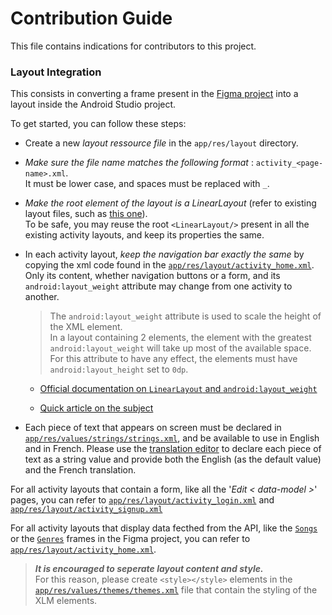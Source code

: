 # Contribution Guide

This file contains indications for contributors to this project.

### Layout Integration

This consists in converting a frame present in the [Figma project](https://www.figma.com/file/0Y38eFUIdXLOKgUo0S2uns/Playlister-App) into a layout inside the Android Studio project.

To get started, you can follow these steps:

- Create a new *layout ressource file* in the `app/res/layout` directory.

- *Make sure the file name matches the following format* : `activity_<page-name>.xml`.  
It must be lower case, and spaces must be replaced with `_`.

- *Make the root element of the layout is a LinearLayout* (refer to existing layout files, such as [this one](https://github.com/rodygosset/playlister-app-android/blob/main/app/src/main/res/layout/activity_home.xml)).  
To be safe, you may reuse the root `<LinearLayout/>` present in all the existing activity layouts, and keep its properties the same.

- In each activity layout, *keep the navigation bar exactly the same* by copying the xml code found in the [`app/res/layout/activity_home.xml`](https://github.com/rodygosset/playlister-app-android/blob/main/app/src/main/res/layout/activity_home.xml).  
Only its content, whether navigation buttons or a form, and its `android:layout_weight` attribute may change from one activity to another.
   > The `android:layout_weight` attribute is used to scale the height of the XML element.  
   In a layout containing 2 elements, the element with the greatest `android:layout_weight` will take up most of the available space. For this attribute to have any effect, the elements must have `android:layout_height` set to `0dp`.

   - [Official documentation on `LinearLayout` and `android:layout_weight`](https://developer.android.com/guide/topics/ui/layout/linear)

   - [Quick article on the subject](https://www.educative.io/edpresso/what-is-layout-weight-in-android)

- Each piece of text that appears on screen must be declared in [`app/res/values/strings/strings.xml`](https://github.com/rodygosset/playlister-app-android/blob/main/app/src/main/res/values/strings.xml), and be available to use in English and in French. Please use the [translation editor](https://developer.android.com/studio/write/translations-editor) to declare each piece of text as a string value and provide both the English (as the default value) and the French translation.

For all activity layouts that contain a form, like all the '*Edit < data-model >*' pages, you can refer to [`app/res/layout/activity_login.xml`](https://github.com/rodygosset/playlister-app-android/blob/main/app/src/main/res/layout/activity_login.xml) and [`app/res/layout/activity_signup.xml`](https://github.com/rodygosset/playlister-app-android/blob/main/app/src/main/res/layout/activity_signup.xml)

For all activity layouts that display data fecthed from the API, like the [`Songs`](https://www.figma.com/proto/0Y38eFUIdXLOKgUo0S2uns/Playlister-App?node-id=39%3A131&starting-point-node-id=138%3A2&scaling=scale-down) or the [`Genres`](https://www.figma.com/proto/0Y38eFUIdXLOKgUo0S2uns/Playlister-App?node-id=59%3A2&starting-point-node-id=138%3A2&scaling=scale-down) frames in the Figma project, you can refer to [`app/res/layout/activity_home.xml`](https://github.com/rodygosset/playlister-app-android/blob/main/app/src/main/res/layout/activity_home.xml).

> ***It is encouraged to seperate layout content and style.***  
For this reason, please create `<style></style>` elements in the [`app/res/values/themes/themes.xml`](https://github.com/rodygosset/playlister-app-android/blob/main/app/src/main/res/values/themes.xml) file that contain the styling of the XLM elements.


